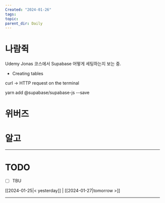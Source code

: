 ```yaml
---
Created: "2024-01-26"
tags: 
topic: 
parent_dir: Daily
---
```

# 나람쥑
Udemy Jonas 코스에서 Supabase 어떻게 세팅하는지 보는 중.
- Creating tables

curl -> HTTP request on the terminal

yarn add @supabase/supabase-js --save

# 위버즈
# 알고

----
# TODO
- [ ] TBU 
  
[[2024-01-25|< yesterday]] | [[2024-01-27|tomorrow >]]  
  
---  
